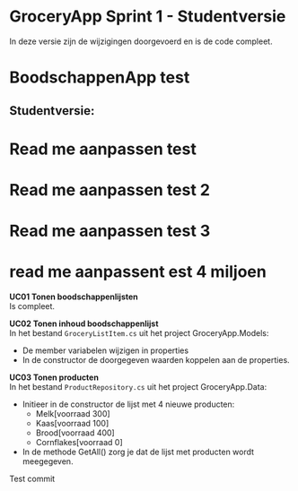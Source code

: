 # GroceryApp Sprint 1 - Studentversie

In deze versie zijn de wijzigingen doorgevoerd en is de code compleet.

# BoodschappenApp test

## Studentversie:

# Read me aanpassen test

# Read me aanpassen test 2

# Read me aanpassen test 3

# read me aanpassent est 4 miljoen

**UC01 Tonen boodschappenlijsten**  
Is compleet.

**UC02 Tonen inhoud boodschappenlijst**  
In het bestand `GroceryListItem.cs` uit het project GroceryApp.Models:

- De member variabelen wijzigen in properties
- In de constructor de doorgegeven waarden koppelen aan de properties.

**UC03 Tonen producten**  
In het bestand `ProductRepository.cs` uit het project GroceryApp.Data:

- Initieer in de constructor de lijst met 4 nieuwe producten:
  - Melk[voorraad 300]
  - Kaas[voorraad 100]
  - Brood[voorraad 400]
  - Cornflakes[voorraad 0]
- In de methode GetAll() zorg je dat de lijst met producten wordt meegegeven.

Test commit
